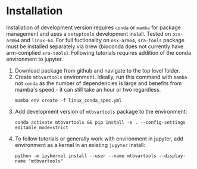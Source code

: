 # Installation
Installation of development version requires `conda` or `mamba` for package management and uses a `setuptools` development install. Tested on `osx-arm64` and `linux-64`. For full fuctionality on `osx-arm64`, `sra-tools` package must be installed separately via brew (bioconda does not currently have arm-complied `sra-tools`). Following tutorials requires addition of the conda environment to jupyter.
1. Download package from github and navigate to the top level folder.
2. Create `mtbvartools` environment. Ideally, run this command with `mamba` not `conda` as the number of dependencies is large and benefits from mamba's speed - it can still take an hour or two regardless.
    ```
    mamba env create -f linux_conda_spec.yml
    ```
3. Add development version of `mtbvartools` package to the environment:
    ```
    conda activate mtbvartools && pip install -e . --config-settings editable_mode=strict
    ```
4. To follow tutorials or generally work with environment in jupyter, add environment as a kernel in an existing `jupyter` install:
    ```
    python -m ipykernel install --user --name mtbvartools --display-name "mtbvartools"
    ```
